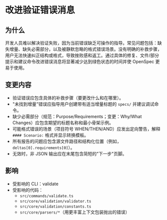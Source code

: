 # 改进验证错误消息

## 为什么

开发人员难以解决验证失败，因为当前错误缺乏可操作的指导。常见问题包括：缺失增量、缺失必需部分，以及被静默忽略的格式错误场景。没有明确的补救步骤，用户无法快速纠正结构或格式，导致挫败感和返工。通过具体的修复、文件/部分提示和建议命令改进错误消息将显著减少达到绿色状态的时间并使 OpenSpec 更易于使用。

## 变更内容

- 验证错误应包含具体的补救步骤（要更改什么和在哪里）。
- "未找到增量"错误应指导用户创建带有适当增量标题的 `specs/` 并建议调试命令。
- 缺少必需部分（规范：Purpose/Requirements；变更：Why/What Changes）应包含期望的标题名称和最小骨架示例。
- 可能格式错误的场景（项目符号 WHEN/THEN/AND）应发出定向警告，解释 `#### Scenario:` 格式并显示转换模板。
- 所有报告的问题应包含源文件路径和结构化位置（例如，`deltas[0].requirements[0]`）。
- 无效时，非 JSON 输出应在末尾包含简短的"下一步"页脚。

## 影响

- 受影响的 CLI：validate
- 受影响的代码：
  - `src/commands/validate.ts`
  - `src/core/validation/validator.ts`
  - `src/core/validation/constants.ts`
  - `src/core/parsers/*`（用更丰富上下文包装抛出的错误）